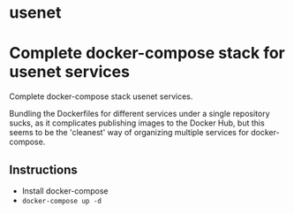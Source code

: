 # usenet
Complete docker-compose stack for usenet services
========================================

Complete docker-compose stack usenet services.

Bundling the Dockerfiles for different services under a single repository sucks, as it complicates publishing images to the Docker Hub, but this seems to be the 'cleanest' way of organizing multiple services for docker-compose.

Instructions
------------
- Install docker-compose
- ```docker-compose up -d```
